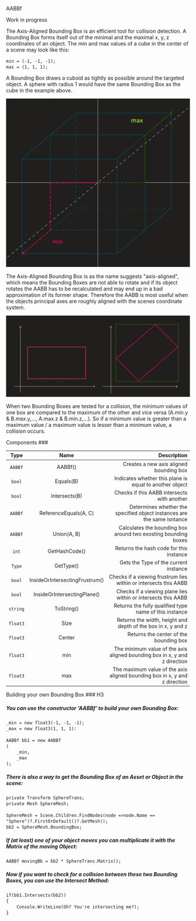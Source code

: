 AABBf 

Work in progress

The Axis-Aligned Bounding Box is an efficient tool for collision detection.
A Bounding Box forms itself out of the minimal and the maximal x, y, z coordinates of an object.
The min and max values of a cube in the center of a scene may look like this:

```
min = (-1, -1, -1); 
max = (1, 1, 1);
```

A Bounding Box draws a cuboid as tightly as possible around the targeted object.
A sphere with radius 1 would have the same Bounding Box as the cube in the example above.

![minimum and maximum values visualized](formingAABB.jpeg)

The Axis-Aligned Bounding Box is as the name suggests "axis-aligned", which means the Bounding Boxes are not able to rotate and if its object rotates the AABB has to be recalculated and may end up in a bad approximation of its former shape.
Therefore the AABB is most useful when the objects principal axes are roughly aligned with the scenes coordinate system.

![rotating an object in a secen visualized](rotatingObject.jpeg)

When two Bounding Boxes are tested for a collision, the minimum values of one box are compared to the maximum of the other and vice versa (A.min.y & B.max.y,..., A.max.z & B.min.z,...). So if a minimum value is greater than a maximum value / a maximum value is lesser than a minimum value, a collision occurs.


Components ###

| Type          | Name                             |        Description                                                             |
|:-------------:|:--------------------------------:| ------------------------------------------------------------------------------:|
| ``AABBf``     | AABBf()                          | Creates a new axis aligned bounding box                                        |
|  ``bool``     | Equals(B)                        | Indicates whether this plane is equal to another object                        |
|  ``bool``     | Intersects(B)                    | Checks if this AABB intersects with another                                    |
|  ``AABBf``    | ReferenceEquals(A, C)            | Determines whether the specified object instances are the same isntance        |
|  ``AABBf``    | Union(A, B)                      | Calculates the bounding box around two exosting bounding boxes                 |
|  ``int``      | GetHashCode()                    | Returns the hash code for this instance                                        |
|  ``Type``     | GetType()                        | Gets the Type of the current instance                                          |
|  ``bool``     | InsideOrIntersectingFrustrum()   | Checks if a viewing frustrum lies within or intersects this AABB               |
|  ``bool``     | InsideOrIntersectingPlane()      | Checks if a viewing plane lies within or intersects this AABB                  |
|  ``string``   | ToString()                       | Returns the fully qualified type name of this instance                         |
|  ``float3``   | Size                             | Returns the width, height and depth of the box in x, y and z                   |
|  ``float3``   | Center                           | Returns the center of the bounding box                                         |
|  ``float3``   | min                              | The minimum value of the axis aligned bounding box in x, y and z direction     |
|  ``float3``   | max                              | The maximum value of the axis aligned bounding box in x, y and z direction     |


Building your own Bounding Box ### H3

##### You can use the constructor 'AABBf' to build your own Bounding Box: 


```
_min = new float3(-1, -1, -1);
_max = new float3(1, 1, 1):

AABBf bb1 = new AABBf
(
    _min,
    _max 
);
```


##### There is also a way to get the Bounding Box of an Asset or Object in the scene: 


```
private Transform SphereTrans;
private Mesh SphereMesh;

SphereMesh = Scene.Children.FindNodes(node =>node.Name == "Sphere")?.FirstOrDefault()?.GetMesh();
bb2 = SphereMesh.BoundingBox;
```


##### If (at least) one of your object moves you can multiplicate it with the Matrix of the moving Object: 

```
AABBf movingBb = bb2 * SphereTrans.Matrix();
```


##### Now if you want to check for a collision between these two Bounding Boxes, you can use the Intersect Method: 

```
if(bb1.Intersects(bb2))
{
    Console.WriteLine(Oh? You're intersecting me?);
}
```